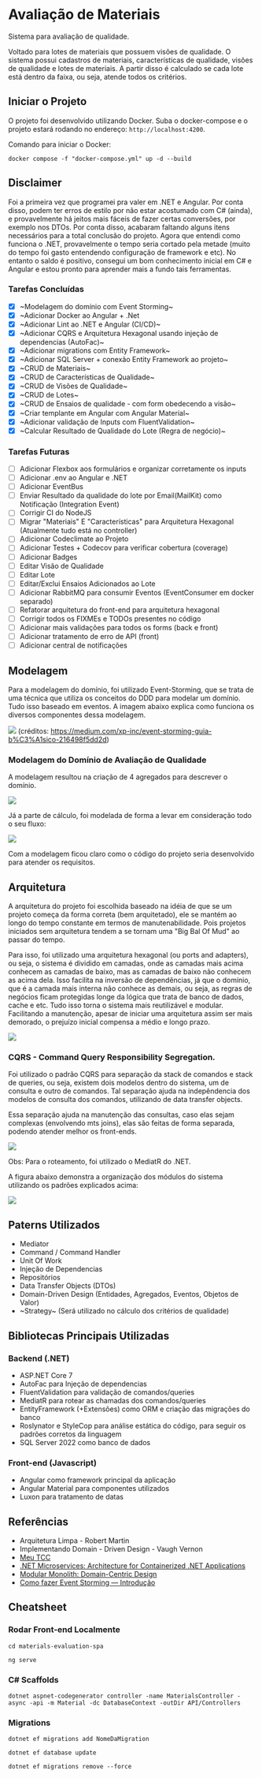 # Avaliação de Materiais

Sistema para avaliação de qualidade.

Voltado para lotes de materiais que possuem visões de qualidade. O sistema possui cadastros de materiais, características de qualidade, visões de qualidade e lotes de materiais. A partir disso é calculado se cada lote está dentro da faixa, ou seja, atende todos os critérios.

## Iniciar o Projeto

O projeto foi desenvolvido utilizando Docker. Suba o docker-compose e o projeto estará rodando no endereço: `http://localhost:4200`.

Comando para iniciar o Docker:

`docker compose -f "docker-compose.yml" up -d --build`

## Disclaimer

Foi a primeira vez que programei pra valer em .NET e Angular. Por conta disso, podem ter erros de estilo por não estar acostumado com C# (ainda), e provavelmente há jeitos mais fáceis de fazer certas conversões, por exemplo nos DTOs. Por conta disso, acabaram faltando alguns itens necessários para a total conclusão do projeto. Agora que entendi como funciona o .NET, provavelmente o tempo seria cortado pela metade (muito do tempo foi gasto entendendo configuração de framework e etc). No entanto o saldo é positivo, consegui um bom conhecimento inicial em C# e Angular e estou pronto para aprender mais a fundo tais ferramentas.

### Tarefas Concluídas

- [x] ~Modelagem do domínio com Event Storming~
- [x] ~Adicionar Docker ao Angular + .Net
- [x] ~Adicionar Lint ao .NET e Angular (CI/CD)~
- [x] ~Adicionar CQRS e Arquitetura Hexagonal usando injeção de dependencias (AutoFac)~
- [x] ~Adicionar migrations com Entity Framework~
- [x] ~Adicionar SQL Server + conexão Entity Framework ao projeto~
- [x] ~CRUD de Materiais~
- [x] ~CRUD de Características de Qualidade~
- [x] ~CRUD de Visões de Qualidade~
- [x] ~CRUD de Lotes~
- [x] ~CRUD de Ensaios de qualidade - com form obedecendo a visão~
- [x] ~Criar templante em Angular com Angular Material~
- [x] ~Adicionar validação de Inputs com FluentValidation~
- [x] ~Calcular Resultado de Qualidade do Lote (Regra de negócio)~

### Tarefas Futuras

- [ ] Adicionar Flexbox aos formulários e organizar corretamente os inputs
- [ ] Adicionar .env ao Angular e .NET
- [ ] Adicionar EventBus
- [ ] Enviar Resultado da qualidade do lote por Email(MailKit) como Notificação (Integration Event)
- [ ] Corrigir CI do NodeJS
- [ ] Migrar "Materiais" E "Características" para Arquitetura Hexagonal (Atualmente tudo está no controller)
- [ ] Adicionar Codeclimate ao Projeto
- [ ] Adicionar Testes + Codecov para verificar cobertura (coverage)
- [ ] Adicionar Badges
- [ ] Editar Visão de Qualidade
- [ ] Editar Lote
- [ ] Editar/Exclui Ensaios Adicionados ao Lote
- [ ] Adicionar RabbitMQ para consumir Eventos (EventConsumer em docker separado)
- [ ] Refatorar arquitetura do front-end para arquitetura hexagonal
- [ ] Corrigir todos os FIXMEs e TODOs presentes no código
- [ ] Adicionar mais validações para todos os forms (back e front)
- [ ] Adicionar tratamento de erro de API (front)
- [ ] Adicionar central de notificações

## Modelagem

Para a modelagem do domínio, foi utilizado Event-Storming, que se trata de uma técnica que utiliza os conceitos do DDD para modelar um domínio. Tudo isso baseado em eventos. A imagem abaixo explica como funciona os diversos componentes dessa modelagem.

![](https://miro.medium.com/max/4800/1*Os4nKeOFKROiAuWLhRmqhw.webp)
(créditos: https://medium.com/xp-inc/event-storming-guia-b%C3%A1sico-216498f5dd2d)

### Modelagem do Domínio de Avaliação de Qualidade

A modelagem resultou na criação de 4 agregados para descrever o domínio.

![](docs/1.png)

Já a parte de cálculo, foi modelada de forma a levar em consideração todo o seu fluxo:

![](docs/2.png)

Com a modelagem ficou claro como o código do projeto seria desenvolvido para atender os requisitos.

## Arquitetura

A arquitetura do projeto foi escolhida baseado na idéia de que se um projeto começa da forma correta (bem arquitetado), ele se mantém ao longo do tempo constante em termos de manutenabilidade. Pois projetos iniciados sem arquitetura tendem a se tornam uma "Big Bal Of Mud" ao passar do tempo.

Para isso, foi utilizado uma arquitetura hexagonal (ou ports and adapters), ou seja, o sistema é dividido em camadas, onde as camadas mais acima conhecem as camadas de baixo, mas as camadas de baixo não conhecem as acima dela. Isso facilita na inversão de dependências, já que o domínio, que é a camada mais interna não conhece as demais, ou seja, as regras de negócios ficam protegidas longe da lógica que trata de banco de dados, cache e etc. Tudo isso torna o sistema mais reutilizável e modular. Facilitando a manutenção, apesar de iniciar uma arquitetura assim ser mais demorado, o prejuízo inicial compensa a médio e longo prazo.

![](https://miro.medium.com/max/720/1*vz61CjLHGfiZ-P0IGXD9zg.webp)

### CQRS - Command Query Responsibility Segregation.

Foi utilizado o padrão CQRS para separação da stack de comandos e stack de queries, ou seja, existem dois modelos dentro do sistema, um de consulta e outro de comandos. Tal separação ajuda na indepêndencia dos modelos de consulta dos comandos, utilizando de data transfer objects.

Essa separação ajuda na manutenção das consultas, caso elas sejam complexas (envolvendo mts joins), elas são feitas de forma separada, podendo atender melhor os front-ends.

![](docs/3.png)

Obs: Para o roteamento, foi utilizado o MediatR do .NET.

A figura abaixo demonstra a organização dos módulos do sistema utilizando os padrões explicados acima:

![](docs/4.png)

## Paterns Utilizados

- Mediator
- Command / Command Handler
- Unit Of Work
- Injeção de Dependencias
- Repositórios
- Data Transfer Objects (DTOs)
- Domain-Driven Design (Entidades, Agregados, Eventos, Objetos de Valor)
- ~Strategy~ (Será utilizado no cálculo dos critérios de qualidade)

## Bibliotecas Principais Utilizadas

### Backend (.NET)

- ASP.NET Core 7
- AutoFac para Injeção de dependencias
- FluentValidation para validação de comandos/queries
- MediatR para rotear as chamadas dos comandos/queries
- EntityFramework (+Extensões) como ORM e criação das migrações do banco
- Roslynator e StyleCop para análise estática do código, para seguir os padrões corretos da linguagem
- SQL Server 2022 como banco de dados

### Front-end (Javascript)

- Angular como framework principal da aplicação
- Angular Material para componentes utilizados
- Luxon para tratamento de datas

## Referências

- Arquitetura Limpa - Robert Martin
- Implementando Domain - Driven Design - Vaugh Vernon
- [Meu TCC](https://faceel.unifesspa.edu.br/images/works/TCC/EC/TCC_II___Torugo___FINAL.pdf)
- [.NET Microservices: Architecture for Containerized .NET Applications](https://learn.microsoft.com/en-us/dotnet/architecture/microservices/)
- [Modular Monolith: Domain-Centric Design](http://www.kamilgrzybek.com/design/modular-monolith-domain-centric-design/)
- [Como fazer Event Storming — Introdução](https://medium.com/xp-inc/event-storming-guia-b%C3%A1sico-216498f5dd2d)

## Cheatsheet

### Rodar Front-end Localmente

`cd materials-evaluation-spa`

`ng serve`

### C# Scaffolds

`dotnet aspnet-codegenerator controller -name MaterialsController -async -api -m Material -dc DatabaseContext -outDir API/Controllers`

### Migrations

`dotnet ef migrations add NomeDaMigration`

`dotnet ef database update`

`dotnet ef migrations remove --force`
